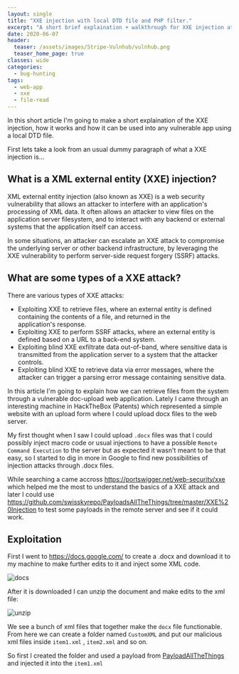 ```yaml
---
layout: single
title: "XXE injection with local DTD file and PHP filter."
excerpt: "A short brief explaination + walkthrough for XXE injection attack and how it works."
date: 2020-06-07
header:
  teaser: /assets/images/Stripe-Vulnhub/vulnhub.png
  teaser_home_page: true
classes: wide
categories:
  - bug-hunting
tags:
  - web-app
  - xxe
  - file-read
---
```


In this short article I'm going to make a short explaination of the XXE injection, how it works and how it can be used into any vulnerable app using a local DTD file.

First lets take a look from an usual dummy paragraph of what a XXE injection is...

## What is a XML external entity (XXE) injection? 
XML external entity injection (also known as XXE) is a web security vulnerability that allows an attacker to interfere with an application's processing of XML data. It often allows an attacker to view files on the application server filesystem, and to interact with any backend or external systems that the application itself can access.

In some situations, an attacker can escalate an XXE attack to compromise the underlying server or other backend infrastructure, by leveraging the XXE vulnerability to perform server-side request forgery (SSRF) attacks.

## What are some types of a XXE attack?

There are various types of XXE attacks:

- Exploiting XXE to retrieve files, where an external entity is defined containing the contents of a file, and returned in the  
  application's response.
- Exploiting XXE to perform SSRF attacks, where an external entity is defined based on a URL to a back-end system.
- Exploiting blind XXE exfiltrate data out-of-band, where sensitive data is transmitted from the application server to a system that the   attacker controls.
- Exploiting blind XXE to retrieve data via error messages, where the attacker can trigger a parsing error message containing sensitive   data.

In this article I'm going to explain how we can retrieve files from the system through a vulnerable doc-upload web application.
Lately I came through an interesting machine in HackTheBox (Patents) which represented a simple website with an upload form where I could upload docx files to the web server.

My first thought when I saw I could upload ``.docx`` files was that I could possibly inject macro code or usual injections to have a possible ``Remote Command Execution`` to the server but as expected it wasn't meant to be that easy, so I started to dig in more in Google to find new possibilities of injection attacks through .docx files.

While searching a came accross https://portswigger.net/web-security/xxe which helped me the most to understand the basics of a XXE attack and later I could use https://github.com/swisskyrepo/PayloadsAllTheThings/tree/master/XXE%20Injection to test some payloads in the remote server and see if it could work.

## Exploitation 
First I went to https://docs.google.com/ to create a .docx and download it to my machine to make further edits to it and inject some XML code.

![docs](image)

After it is downloaded I can unzip the document and make edits to the xml file:

![unzip](image)

We see a bunch of xml files that together make the `docx` file functionable. 
From here we can create a folder named `CustomXML` and put our malicious xml files inside ``item1.xml`` , ``item2.xml`` and so on.

So first I created the folder and used a payload from [PayloadAllTheThings](https://github.com/swisskyrepo/PayloadsAllTheThings/tree/master/XXE%20Injection#xxe-oob-with-dtd-and-php-filter) and injected it into the ``item1.xml``
